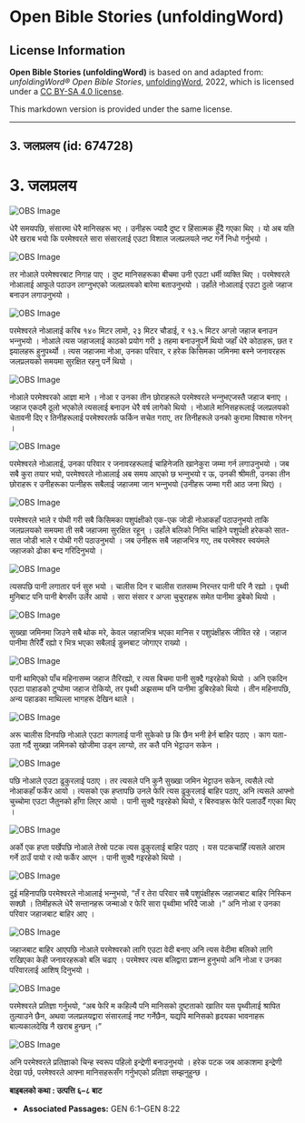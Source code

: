 # Open Bible Stories (unfoldingWord)

## License Information

**Open Bible Stories (unfoldingWord)** is based on and adapted from: _unfoldingWord® Open Bible Stories_, [unfoldingWord](https://unfoldingword.org/utw), 2022, which is licensed under a [CC BY-SA 4.0 license](https://creativecommons.org/licenses/by-sa/4.0/legalcode.en).

This markdown version is provided under the same license.



--------------------------------

## 3. जलप्रलय (id: 674728)

3\. जलप्रलय
===========

![OBS Image](https://cdn.door43.org/obs/jpg/360px/obs-en-03-01.jpg)

धेरै समयपछि, संसारमा धेरै मानिसहरू भए । उनीहरू ज्यादै दुष्ट र हिंसात्मक हुँदै गएका थिए । यो अब यति धेरै खराब भयो कि परमेश्‍वरले सारा संसारलाई एउटा विशाल जलप्रलयले नष्ट गर्ने निधो गर्नुभयो ।

![OBS Image](https://cdn.door43.org/obs/jpg/360px/obs-en-03-02.jpg)

तर नोआले परमेश्‍वरबाट निगाह पाए । दुष्ट मानिसहरूका बीचमा उनी एउटा धर्मी व्यक्ति थिए । परमेश्‍वरले नोआलाई आफूले पठाउन लाग्‍नुभएको जलप्रलयको बारेमा बताउनुभयो । उहाँले नोआलाई एउटा ठुलो जहाज बनाउन लगाउनुभयो ।

![OBS Image](https://cdn.door43.org/obs/jpg/360px/obs-en-03-03.jpg)

परमेश्‍वरले नोआलाई करिब १४० मिटर लामो, २३ मिटर चौडाई, र १३.५ मिटर अग्लो जहाज बनाउन भन्‍नुभयो । नोआले त्यस जहाजलाई काठको प्रयोग गरी ३ तहमा बनाउनुपर्ने थियो जहाँ धेरै कोठाहरू, छत र झ्यालहरू हुनुपर्थ्यो । त्यस जहाजमा नोआ, उनका परिवार, र हरेक किसिमका जमिनमा बस्‍ने जनावरहरू जलप्रलयको समयमा सुरक्षित रहनु पर्ने थियो ।

![OBS Image](https://cdn.door43.org/obs/jpg/360px/obs-en-03-04.jpg)

नोआले परमेश्‍वरको आज्ञा माने । नोआ र उनका तीन छोराहरूले परमेश्‍वरले भन्‍नुभएजस्तै जहाज बनाए । जहाज एकदमै ठूलो भएकोले त्यसलाई बनाउन धेरै वर्ष लागेको थियो । नोआले मानिसहरूलाई जलप्रलयको चेतावनी दिए र तिनीहरूलाई परमेश्‍वरतर्फ फर्किन सचेत गराए, तर तिनीहरूले उनको कुरामा विश्‍वास गरेनन् ।

![OBS Image](https://cdn.door43.org/obs/jpg/360px/obs-en-03-05.jpg)

परमेश्‍वरले नोआलाई, उनका परिवार र जनावरहरूलाई चाहिनेजति खानेकुरा जम्मा गर्न लगाउनुभयो । जब सबै कुरा तयार भयो, परमेश्‍वरले नोआलाई अब समय आएको छ भन्‍नुभयो र ऊ, उनकी श्रीमती, उनका तीन छोराहरू र उनीहरूका पत्‍नीहरू सबैलाई जहाजमा जान भन्‍नुभयो (उनीहरू जम्मा गरी आठ जना थिए) ।

![OBS Image](https://cdn.door43.org/obs/jpg/360px/obs-en-03-06.jpg)

परमेश्‍वरले भाले र पोथी गरी सबै किसिमका पशुपंक्षीको एक\-एक जोडी नोआकहाँ पठाउनुभयो ताकि जलप्रलयको समयमा ती सबै जहाजमा सुरक्षित रहून् । उहाँले बलिको निम्ति चाहिने पशुपंक्षी हरेकको सात\-सात जोडी भाले र पोथी गरी पठाउनुभयो । जब उनीहरू सबै जहाजभित्र गए, तब परमेश्‍वर स्वयंमले जहाजको ढोका बन्द गरिदिनुभयो ।

![OBS Image](https://cdn.door43.org/obs/jpg/360px/obs-en-03-07.jpg)

त्यसपछि पानी लगातार पर्न सुरु भयो । चालीस दिन र चालीस रातसम्म निरन्तर पानी परि नै रह्यो । पृथ्वी मुनिबाट पनि पानी बेगसँग उर्लेर आयो । सारा संसार र अग्ला चुचुराहरू समेत पानीमा डुबेको थियो ।

![OBS Image](https://cdn.door43.org/obs/jpg/360px/obs-en-03-08.jpg)

सुख्खा जमिनमा जिउने सबै थोक मरे, केवल जहाजभित्र भएका मानिस र पशुपंक्षीहरू जीवित रहे । जहाज पानीमा तैरिदैँ रह्यो र भित्र भएका सबैलाई डुब्‍नबाट जोगाएर राख्यो ।

![OBS Image](https://cdn.door43.org/obs/jpg/360px/obs-en-03-09.jpg)

पानी थामिएको पाँच महिनासम्म जहाज तैरिरह्यो, र त्यस बिचमा पानी सुक्दै गइरहेको थियो । अनि एकदिन एउटा पाहाडको टुप्पोमा जहाज रोकियो, तर पृथ्वी अझसम्म पनि पानीमा डुबिरहेको थियो । तीन महिनापछि, अन्य पहाडका माथिल्ला भागहरू देखिन थाले ।

![OBS Image](https://cdn.door43.org/obs/jpg/360px/obs-en-03-10.jpg)

अरू चालीस दिनपछि नोआले एउटा कागलाई पानी सुकेको छ कि छैन भनी हेर्न बाहिर पठाए । काग यता\-उता गर्दै सुख्खा जमिनको खोजीमा उड्न लाग्यो, तर कतै पनि भेट्टाउन सकेन ।

![OBS Image](https://cdn.door43.org/obs/jpg/360px/obs-en-03-11.jpg)

पछि नोआले एउटा ढुकुरलाई पठाए । तर त्यसले पनि कुनै सुख्खा जमिन भेट्टाउन सकेन, त्यसैले त्यो नोआकहाँ फर्केर आयो । त्यसको एक हप्तापछि उनले फेरि त्यस ढुकुरलाई बाहिर पठाए, अनि त्यसले आफ्नो चुच्चोमा एउटा जैतुनको हाँगा लिएर आयो । पानी सुक्दै गइरहेको थियो, र बिरुवाहरू फेरि पलाउदैँ गएका थिए ।

![OBS Image](https://cdn.door43.org/obs/jpg/360px/obs-en-03-12.jpg)

अर्को एक हप्ता पर्खेपछि नोआले तेस्रो पटक त्यस ढुकुरलाई बाहिर पठाए । यस पटकचाहिँ त्यसले आराम गर्ने ठाउँ पायो र त्यो फर्केर आएन । पानी सुक्दै गइरहेको थियो ।

![OBS Image](https://cdn.door43.org/obs/jpg/360px/obs-en-03-13.jpg)

दुई महिनापछि परमेश्‍वरले नोआलाई भन्‍नुभयो, “तँ र तेरा परिवार सबै पशुपंक्षीहरू जहाजबाट बाहिर निस्किन सक्छौ । तिमीहरूले धेरै सन्तानहरू जन्माओ र फेरि सारा पृथ्वीमा भरिदै जाओ ।” अनि नोआ र उनका परिवार जहाजबाट बाहिर आए ।

![OBS Image](https://cdn.door43.org/obs/jpg/360px/obs-en-03-14.jpg)

जहाजबाट बाहिर आएपछि नोआले परमेश्‍वरको लागि एउटा वेदी बनाए अनि त्यस वेदीमा बलिको लागि राखिएका केही जनावरहरूको बलि चढाए । परमेश्‍वर त्यस बलिद्वारा प्रशन्‍न हुनुभयो अनि नोआ र उनका परिवारलाई आशिष् दिनुभयो ।

![OBS Image](https://cdn.door43.org/obs/jpg/360px/obs-en-03-15.jpg)

परमेश्‍वरले प्रतिज्ञा गर्नुभयो, “अब फेरि म कहिल्यै पनि मानिसको दुष्टताको खातिर यस पृथ्वीलाई श्रापित तुल्याउने छैन, अथवा जलप्रलयद्वारा संसारलाई नष्ट गर्नेछैन, यद्यपि मानिसको हृदयका भावनाहरू बाल्यकालदेखि नै खराब हुन्छन् ।”

![OBS Image](https://cdn.door43.org/obs/jpg/360px/obs-en-03-16.jpg)

अनि परमेश्‍वरले प्रतिज्ञाको चिन्ह स्वरूप पहिलो इन्द्रेणी बनाउनुभयो । हरेक पटक जब आकाशमा इन्द्रेणी देखा पर्छ, परमेश्‍वरले आफ्ना मानिसहरूसँग गर्नुभएको प्रतिज्ञा सम्झनुहुन्छ ।

**बाइबलको कथा : उत्पत्ति ६–८ बाट**

* **Associated Passages:** GEN 6:1–GEN 8:22

